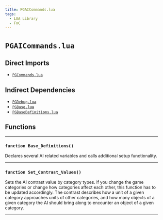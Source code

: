 ```yaml
---
title: PGAICommands.lua
tags:
  - LUA Library
  - FoC
---
```


# `PGAICommands.lua`

## Direct Imports

* [`PGCommands.lua`](pgcommands.md "PGCommands.lua")

## Indirect Dependencies

* [`PGDebug.lua`](pgdebug.md "PGDebug.lua")
* [`PGBase.lua`](pgbase.md "PGBase.lua")
* [`PGBaseDefinitions.lua`](pgbasedefinitions.md "PGBaseDefinitions.lua")

## Functions

---

### `function Base_Definitions()`

Declares several AI related variables and calls additional setup functionality.

---

### `function Set_Contrast_Values()`

Sets the AI contrast value by category types. If you change the game categories or change how categories affect each other, this function has to be updated accordingly.
The contrast describes how a unit of a given category approaches units of other categories, and how many objects of a given category the AI should bring along to encounter an object of a given category.

---
